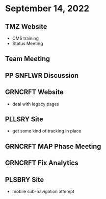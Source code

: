 # September 14, 2022

## TMZ Website
- CMS training
- Status Meeting

## Team Meeting

## PP SNFLWR Discussion

## GRNCRFT Website
- deal with legacy pages

## PLLSRY Site
- get some kind of tracking in place

## GRNCRFT MAP Phase Meeting

## GRNCRFT Fix Analytics

## PLSBRY Site
- mobile sub-navigation attempt

